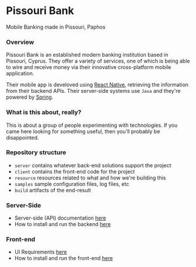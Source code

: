 # Pissouri Bank
Mobile Banking made in Pissouri, Paphos 

### Overview

Pissouri Bank is an established modern banking institution based in Pissouri, Cyprus.
They offer a variety of services, one of which is being able to wire and receive money via their innovative cross-platform mobile application.

Their mobile app is develoved using [React Native](https://facebook.github.io/react-native/), retrieving the information from their backend APIs. 
Their server-side systems use `Java` and they're powered by [Spring](https://spring.io).

### What is this about, really?

This is about a group of people experimenting with technologies. If you came here looking for something useful, then you'll probably be disappointed.

### Repository structure

* `server`   contains whatever back-end solutions support the project  
* `client`   contains the front-end code for the project
* `resource` resources related to what and how we're building this
* `samples`  sample configuration files, log files, etc
* `build`    artifacts of the end-result

### Server-Side

* Server-side (API) documentation [here](./server/README.md)
* How to install and run the backend [here](./server/INSTALL.md) 

### Front-end

* UI Requirements [here](./resource/UI.md)
* How to install and run the front-end [here](./client/README.md)
